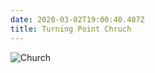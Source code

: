 ```yaml
---
date: 2020-03-02T19:00:40.407Z
title: Turning Point Chruch
---
```


![Church](https://github.com/MCMXCIII/Church-Casper/raw/master/site/static/images/IMG-6436.JPG)

